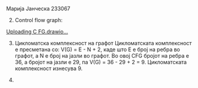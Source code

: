 Марија Јанческа 233067

2. Control flow graph:

[Uploading C<mxfile host="Electron" agent="Mozilla/5.0 (Windows NT 10.0; Win64; x64) AppleWebKit/537.36 (KHTML, like Gecko) draw.io/27.0.5 Chrome/134.0.6998.205 Electron/35.3.0 Safari/537.36" version="27.0.5">
  <diagram name="Page-1" id="BZeAFMyQIbArE_VtkNXw">
    <mxGraphModel dx="1681" dy="835" grid="0" gridSize="10" guides="1" tooltips="1" connect="1" arrows="1" fold="1" page="1" pageScale="1" pageWidth="850" pageHeight="1100" background="light-dark(#c7e4e6, #FFBBFF)" math="0" shadow="0">
      <root>
        <mxCell id="0" />
        <mxCell id="1" parent="0" />
        <mxCell id="jL-NNOV7SKyTX8D4m4WM-129" value="1" style="ellipse;whiteSpace=wrap;html=1;fillColor=#f8cecc;strokeColor=#B85450;strokeWidth=2;" parent="1" vertex="1">
          <mxGeometry x="152" y="18" width="32" height="29" as="geometry" />
        </mxCell>
        <mxCell id="jL-NNOV7SKyTX8D4m4WM-130" value="" style="edgeStyle=none;orthogonalLoop=1;jettySize=auto;html=1;rounded=0;fillColor=#d80073;strokeColor=#A50040;strokeWidth=2;" parent="1" edge="1">
          <mxGeometry width="100" relative="1" as="geometry">
            <mxPoint x="167.57" y="47" as="sourcePoint" />
            <mxPoint x="167.57" y="86" as="targetPoint" />
            <Array as="points" />
          </mxGeometry>
        </mxCell>
        <mxCell id="jL-NNOV7SKyTX8D4m4WM-131" value="2" style="ellipse;whiteSpace=wrap;html=1;fillColor=#f8cecc;strokeColor=#b85450;strokeWidth=2;" parent="1" vertex="1">
          <mxGeometry x="152" y="86" width="32" height="29" as="geometry" />
        </mxCell>
        <mxCell id="jL-NNOV7SKyTX8D4m4WM-132" value="3" style="ellipse;whiteSpace=wrap;html=1;fillColor=#f8cecc;strokeColor=#b85450;strokeWidth=2;" parent="1" vertex="1">
          <mxGeometry x="94" y="133" width="32" height="29" as="geometry" />
        </mxCell>
        <mxCell id="jL-NNOV7SKyTX8D4m4WM-133" value="4" style="ellipse;whiteSpace=wrap;html=1;fillColor=#f8cecc;strokeColor=#b85450;strokeWidth=2;" parent="1" vertex="1">
          <mxGeometry x="210" y="133" width="32" height="29" as="geometry" />
        </mxCell>
        <mxCell id="jL-NNOV7SKyTX8D4m4WM-134" value="" style="edgeStyle=none;orthogonalLoop=1;jettySize=auto;html=1;rounded=0;entryX=1;entryY=0;entryDx=0;entryDy=0;fillColor=#d80073;strokeColor=#A50040;strokeWidth=2;" parent="1" target="jL-NNOV7SKyTX8D4m4WM-132" edge="1">
          <mxGeometry width="100" relative="1" as="geometry">
            <mxPoint x="152" y="105" as="sourcePoint" />
            <mxPoint x="152" y="144" as="targetPoint" />
            <Array as="points" />
          </mxGeometry>
        </mxCell>
        <mxCell id="jL-NNOV7SKyTX8D4m4WM-135" value="" style="edgeStyle=none;orthogonalLoop=1;jettySize=auto;html=1;rounded=0;entryX=0;entryY=0;entryDx=0;entryDy=0;fillColor=#d80073;strokeColor=#A50040;strokeWidth=2;" parent="1" target="jL-NNOV7SKyTX8D4m4WM-133" edge="1">
          <mxGeometry width="100" relative="1" as="geometry">
            <mxPoint x="184" y="104" as="sourcePoint" />
            <mxPoint x="180" y="151" as="targetPoint" />
            <Array as="points" />
          </mxGeometry>
        </mxCell>
        <mxCell id="jL-NNOV7SKyTX8D4m4WM-136" value="" style="edgeStyle=segmentEdgeStyle;endArrow=classic;html=1;curved=0;rounded=0;endSize=8;startSize=8;sourcePerimeterSpacing=0;targetPerimeterSpacing=0;fillColor=#d80073;strokeColor=#A50040;strokeWidth=2;" parent="1" edge="1">
          <mxGeometry width="100" relative="1" as="geometry">
            <mxPoint x="113" y="162" as="sourcePoint" />
            <mxPoint x="79" y="621" as="targetPoint" />
            <Array as="points">
              <mxPoint x="113" y="167" />
              <mxPoint x="23" y="167" />
              <mxPoint x="23" y="621" />
            </Array>
          </mxGeometry>
        </mxCell>
        <mxCell id="jL-NNOV7SKyTX8D4m4WM-137" value="27" style="ellipse;whiteSpace=wrap;html=1;fillColor=#f8cecc;strokeColor=#b85450;strokeWidth=2;" parent="1" vertex="1">
          <mxGeometry x="81" y="607" width="32" height="29" as="geometry" />
        </mxCell>
        <mxCell id="jL-NNOV7SKyTX8D4m4WM-139" value="" style="edgeStyle=none;orthogonalLoop=1;jettySize=auto;html=1;rounded=0;fillColor=#d80073;strokeColor=#A50040;strokeWidth=2;" parent="1" edge="1">
          <mxGeometry width="100" relative="1" as="geometry">
            <mxPoint x="225.57" y="162" as="sourcePoint" />
            <mxPoint x="225.57" y="196" as="targetPoint" />
            <Array as="points" />
          </mxGeometry>
        </mxCell>
        <mxCell id="jL-NNOV7SKyTX8D4m4WM-141" value="5.1" style="ellipse;whiteSpace=wrap;html=1;fillColor=#f8cecc;strokeColor=#b85450;strokeWidth=2;" parent="1" vertex="1">
          <mxGeometry x="210" y="196" width="32" height="29" as="geometry" />
        </mxCell>
        <mxCell id="jL-NNOV7SKyTX8D4m4WM-142" value="5.2" style="ellipse;whiteSpace=wrap;html=1;fillColor=#f8cecc;strokeColor=#b85450;strokeWidth=2;" parent="1" vertex="1">
          <mxGeometry x="333" y="241" width="32" height="29" as="geometry" />
        </mxCell>
        <mxCell id="jL-NNOV7SKyTX8D4m4WM-143" value="" style="edgeStyle=segmentEdgeStyle;endArrow=classic;html=1;curved=0;rounded=0;endSize=8;startSize=8;sourcePerimeterSpacing=0;targetPerimeterSpacing=0;fillColor=#d80073;strokeColor=#A50040;strokeWidth=2;" parent="1" edge="1">
          <mxGeometry width="100" relative="1" as="geometry">
            <mxPoint x="240" y="210" as="sourcePoint" />
            <mxPoint x="349" y="239" as="targetPoint" />
            <Array as="points">
              <mxPoint x="347" y="210" />
              <mxPoint x="347" y="236" />
              <mxPoint x="349" y="236" />
            </Array>
          </mxGeometry>
        </mxCell>
        <mxCell id="jL-NNOV7SKyTX8D4m4WM-144" value="6" style="ellipse;whiteSpace=wrap;html=1;fillColor=#f8cecc;strokeColor=#b85450;strokeWidth=2;" parent="1" vertex="1">
          <mxGeometry x="286" y="285" width="32" height="29" as="geometry" />
        </mxCell>
        <mxCell id="jL-NNOV7SKyTX8D4m4WM-145" value="" style="edgeStyle=none;orthogonalLoop=1;jettySize=auto;html=1;rounded=0;entryX=0.5;entryY=0;entryDx=0;entryDy=0;exitX=0;exitY=0.5;exitDx=0;exitDy=0;fillColor=#d80073;strokeColor=#A50040;strokeWidth=2;" parent="1" source="jL-NNOV7SKyTX8D4m4WM-142" target="jL-NNOV7SKyTX8D4m4WM-144" edge="1">
          <mxGeometry width="100" relative="1" as="geometry">
            <mxPoint x="333" y="259" as="sourcePoint" />
            <mxPoint x="333" y="293" as="targetPoint" />
            <Array as="points" />
          </mxGeometry>
        </mxCell>
        <mxCell id="jL-NNOV7SKyTX8D4m4WM-146" value="16" style="ellipse;whiteSpace=wrap;html=1;fillColor=#f8cecc;strokeColor=#b85450;strokeWidth=2;" parent="1" vertex="1">
          <mxGeometry x="460" y="295" width="32" height="29" as="geometry" />
        </mxCell>
        <mxCell id="jL-NNOV7SKyTX8D4m4WM-147" value="" style="edgeStyle=none;orthogonalLoop=1;jettySize=auto;html=1;rounded=0;entryX=0;entryY=0;entryDx=0;entryDy=0;fillColor=#d80073;strokeColor=#A50040;strokeWidth=2;" parent="1" target="jL-NNOV7SKyTX8D4m4WM-146" edge="1">
          <mxGeometry width="100" relative="1" as="geometry">
            <mxPoint x="365" y="259" as="sourcePoint" />
            <mxPoint x="386" y="285" as="targetPoint" />
            <Array as="points" />
          </mxGeometry>
        </mxCell>
        <mxCell id="jL-NNOV7SKyTX8D4m4WM-148" value="7" style="ellipse;whiteSpace=wrap;html=1;fillColor=#f8cecc;strokeColor=#b85450;strokeWidth=2;" parent="1" vertex="1">
          <mxGeometry x="254" y="331" width="32" height="29" as="geometry" />
        </mxCell>
        <mxCell id="jL-NNOV7SKyTX8D4m4WM-150" value="" style="edgeStyle=none;orthogonalLoop=1;jettySize=auto;html=1;rounded=0;exitX=0;exitY=0.5;exitDx=0;exitDy=0;fillColor=#d80073;strokeColor=#A50040;strokeWidth=2;" parent="1" edge="1">
          <mxGeometry width="100" relative="1" as="geometry">
            <mxPoint x="293" y="308" as="sourcePoint" />
            <mxPoint x="274" y="331" as="targetPoint" />
            <Array as="points" />
          </mxGeometry>
        </mxCell>
        <mxCell id="jL-NNOV7SKyTX8D4m4WM-153" value="8" style="ellipse;whiteSpace=wrap;html=1;fillColor=#f8cecc;strokeColor=#b85450;strokeWidth=2;" parent="1" vertex="1">
          <mxGeometry x="222" y="375" width="32" height="29" as="geometry" />
        </mxCell>
        <mxCell id="jL-NNOV7SKyTX8D4m4WM-154" value="" style="edgeStyle=none;orthogonalLoop=1;jettySize=auto;html=1;rounded=0;exitX=0;exitY=0.5;exitDx=0;exitDy=0;fillColor=#d80073;strokeColor=#A50040;strokeWidth=2;" parent="1" edge="1">
          <mxGeometry width="100" relative="1" as="geometry">
            <mxPoint x="261" y="355" as="sourcePoint" />
            <mxPoint x="242" y="378" as="targetPoint" />
            <Array as="points" />
          </mxGeometry>
        </mxCell>
        <mxCell id="jL-NNOV7SKyTX8D4m4WM-155" value="" style="edgeStyle=segmentEdgeStyle;endArrow=classic;html=1;curved=0;rounded=0;endSize=8;startSize=8;sourcePerimeterSpacing=0;targetPerimeterSpacing=0;fillColor=#d80073;strokeColor=#A50040;strokeWidth=2;" parent="1" edge="1">
          <mxGeometry width="100" relative="1" as="geometry">
            <mxPoint x="222" y="391" as="sourcePoint" />
            <mxPoint x="95" y="607" as="targetPoint" />
            <Array as="points">
              <mxPoint x="95" y="391" />
            </Array>
          </mxGeometry>
        </mxCell>
        <mxCell id="jL-NNOV7SKyTX8D4m4WM-156" value="9" style="ellipse;whiteSpace=wrap;html=1;fillColor=#f8cecc;strokeColor=#b85450;strokeWidth=2;" parent="1" vertex="1">
          <mxGeometry x="282" y="377" width="32" height="29" as="geometry" />
        </mxCell>
        <mxCell id="jL-NNOV7SKyTX8D4m4WM-161" value="" style="edgeStyle=none;orthogonalLoop=1;jettySize=auto;html=1;rounded=0;fillColor=#d80073;strokeColor=#A50040;strokeWidth=2;" parent="1" edge="1">
          <mxGeometry width="100" relative="1" as="geometry">
            <mxPoint x="282" y="357" as="sourcePoint" />
            <mxPoint x="299" y="376" as="targetPoint" />
            <Array as="points" />
          </mxGeometry>
        </mxCell>
        <mxCell id="jL-NNOV7SKyTX8D4m4WM-348" value="" style="edgeStyle=orthogonalEdgeStyle;rounded=0;orthogonalLoop=1;jettySize=auto;html=1;fillColor=#d80073;strokeColor=#A50040;strokeWidth=2;" parent="1" source="jL-NNOV7SKyTX8D4m4WM-163" target="jL-NNOV7SKyTX8D4m4WM-184" edge="1">
          <mxGeometry relative="1" as="geometry" />
        </mxCell>
        <mxCell id="jL-NNOV7SKyTX8D4m4WM-163" value="10" style="ellipse;whiteSpace=wrap;html=1;fillColor=#f8cecc;strokeColor=#b85450;strokeWidth=2;" parent="1" vertex="1">
          <mxGeometry x="245" y="422" width="32" height="29" as="geometry" />
        </mxCell>
        <mxCell id="jL-NNOV7SKyTX8D4m4WM-164" value="" style="edgeStyle=none;orthogonalLoop=1;jettySize=auto;html=1;rounded=0;exitX=0;exitY=0.5;exitDx=0;exitDy=0;fillColor=#d80073;strokeColor=#A50040;strokeWidth=2;" parent="1" edge="1">
          <mxGeometry width="100" relative="1" as="geometry">
            <mxPoint x="286" y="401" as="sourcePoint" />
            <mxPoint x="267" y="424" as="targetPoint" />
            <Array as="points" />
          </mxGeometry>
        </mxCell>
        <mxCell id="jL-NNOV7SKyTX8D4m4WM-165" value="11" style="ellipse;whiteSpace=wrap;html=1;fillColor=#f8cecc;strokeColor=#b85450;strokeWidth=2;" parent="1" vertex="1">
          <mxGeometry x="318" y="422" width="32" height="29" as="geometry" />
        </mxCell>
        <mxCell id="jL-NNOV7SKyTX8D4m4WM-167" value="" style="edgeStyle=none;orthogonalLoop=1;jettySize=auto;html=1;rounded=0;exitX=1;exitY=0.5;exitDx=0;exitDy=0;fillColor=#d80073;strokeColor=#A50040;entryX=0;entryY=0.5;entryDx=0;entryDy=0;strokeWidth=2;" parent="1" source="jL-NNOV7SKyTX8D4m4WM-163" target="jL-NNOV7SKyTX8D4m4WM-165" edge="1">
          <mxGeometry width="100" relative="1" as="geometry">
            <mxPoint x="277" y="435.90999999999997" as="sourcePoint" />
            <mxPoint x="261" y="496" as="targetPoint" />
            <Array as="points" />
          </mxGeometry>
        </mxCell>
        <mxCell id="jL-NNOV7SKyTX8D4m4WM-168" value="" style="edgeStyle=none;orthogonalLoop=1;jettySize=auto;html=1;rounded=0;fillColor=#d80073;strokeColor=#A50040;strokeWidth=2;" parent="1" edge="1">
          <mxGeometry width="100" relative="1" as="geometry">
            <mxPoint x="312" y="398" as="sourcePoint" />
            <mxPoint x="333" y="422" as="targetPoint" />
            <Array as="points" />
          </mxGeometry>
        </mxCell>
        <mxCell id="jL-NNOV7SKyTX8D4m4WM-173" value="12" style="ellipse;whiteSpace=wrap;html=1;fillColor=#f8cecc;strokeColor=#b85450;strokeWidth=2;" parent="1" vertex="1">
          <mxGeometry x="282" y="471" width="32" height="29" as="geometry" />
        </mxCell>
        <mxCell id="jL-NNOV7SKyTX8D4m4WM-174" value="" style="edgeStyle=none;orthogonalLoop=1;jettySize=auto;html=1;rounded=0;exitX=0;exitY=0.5;exitDx=0;exitDy=0;fillColor=#d80073;strokeColor=#A50040;strokeWidth=2;" parent="1" edge="1">
          <mxGeometry width="100" relative="1" as="geometry">
            <mxPoint x="325" y="451" as="sourcePoint" />
            <mxPoint x="306" y="474" as="targetPoint" />
            <Array as="points" />
          </mxGeometry>
        </mxCell>
        <mxCell id="jL-NNOV7SKyTX8D4m4WM-175" value="13" style="ellipse;whiteSpace=wrap;html=1;fillColor=#f8cecc;strokeColor=#b85450;strokeWidth=2;" parent="1" vertex="1">
          <mxGeometry x="361" y="476" width="32" height="29" as="geometry" />
        </mxCell>
        <mxCell id="jL-NNOV7SKyTX8D4m4WM-177" value="" style="edgeStyle=none;orthogonalLoop=1;jettySize=auto;html=1;rounded=0;fillColor=#d80073;strokeColor=#A50040;strokeWidth=2;" parent="1" edge="1">
          <mxGeometry width="100" relative="1" as="geometry">
            <mxPoint x="347" y="451" as="sourcePoint" />
            <mxPoint x="368" y="475" as="targetPoint" />
            <Array as="points" />
          </mxGeometry>
        </mxCell>
        <mxCell id="jL-NNOV7SKyTX8D4m4WM-178" value="14" style="ellipse;whiteSpace=wrap;html=1;fillColor=#f8cecc;strokeColor=#b85450;strokeWidth=2;" parent="1" vertex="1">
          <mxGeometry x="314" y="521" width="32" height="29" as="geometry" />
        </mxCell>
        <mxCell id="jL-NNOV7SKyTX8D4m4WM-181" value="" style="edgeStyle=none;orthogonalLoop=1;jettySize=auto;html=1;rounded=0;exitX=0;exitY=0.5;exitDx=0;exitDy=0;fillColor=#d80073;strokeColor=#A50040;strokeWidth=2;" parent="1" edge="1">
          <mxGeometry width="100" relative="1" as="geometry">
            <mxPoint x="364" y="497" as="sourcePoint" />
            <mxPoint x="337" y="524" as="targetPoint" />
            <Array as="points" />
          </mxGeometry>
        </mxCell>
        <mxCell id="jL-NNOV7SKyTX8D4m4WM-213" value="" style="edgeStyle=segmentEdgeStyle;endArrow=classic;html=1;curved=0;rounded=0;endSize=8;startSize=8;sourcePerimeterSpacing=0;targetPerimeterSpacing=0;exitX=1;exitY=0.5;exitDx=0;exitDy=0;entryX=0.5;entryY=1;entryDx=0;entryDy=0;fillColor=#d80073;strokeColor=#A50040;strokeWidth=2;" parent="1" source="jL-NNOV7SKyTX8D4m4WM-184" target="jL-NNOV7SKyTX8D4m4WM-142" edge="1">
          <mxGeometry width="100" relative="1" as="geometry">
            <mxPoint x="383" y="560.0699999999999" as="sourcePoint" />
            <mxPoint x="353" y="278" as="targetPoint" />
            <Array as="points" />
          </mxGeometry>
        </mxCell>
        <mxCell id="jL-NNOV7SKyTX8D4m4WM-217" value="17" style="ellipse;whiteSpace=wrap;html=1;fillColor=#f8cecc;strokeColor=#b85450;strokeWidth=2;" parent="1" vertex="1">
          <mxGeometry x="460" y="346" width="32" height="29" as="geometry" />
        </mxCell>
        <mxCell id="jL-NNOV7SKyTX8D4m4WM-221" value="18" style="ellipse;whiteSpace=wrap;html=1;fillColor=#f8cecc;strokeColor=#b85450;strokeWidth=2;" parent="1" vertex="1">
          <mxGeometry x="460" y="393" width="32" height="29" as="geometry" />
        </mxCell>
        <mxCell id="jL-NNOV7SKyTX8D4m4WM-222" value="" style="edgeStyle=none;orthogonalLoop=1;jettySize=auto;html=1;rounded=0;fillColor=#d80073;strokeColor=#A50040;strokeWidth=2;" parent="1" edge="1">
          <mxGeometry width="100" relative="1" as="geometry">
            <mxPoint x="475.5" y="369" as="sourcePoint" />
            <mxPoint x="476" y="393" as="targetPoint" />
            <Array as="points" />
          </mxGeometry>
        </mxCell>
        <mxCell id="jL-NNOV7SKyTX8D4m4WM-223" value="19.1" style="ellipse;whiteSpace=wrap;html=1;fillColor=#f8cecc;strokeColor=#b85450;strokeWidth=2;" parent="1" vertex="1">
          <mxGeometry x="460" y="440" width="32" height="29" as="geometry" />
        </mxCell>
        <mxCell id="AqqgibPviF44Zr5_LO7a-13" value="" style="edgeStyle=orthogonalEdgeStyle;rounded=0;orthogonalLoop=1;jettySize=auto;html=1;" edge="1" parent="1" source="jL-NNOV7SKyTX8D4m4WM-224" target="jL-NNOV7SKyTX8D4m4WM-223">
          <mxGeometry relative="1" as="geometry" />
        </mxCell>
        <mxCell id="jL-NNOV7SKyTX8D4m4WM-224" value="19.2" style="ellipse;whiteSpace=wrap;html=1;fillColor=#f8cecc;strokeColor=#b85450;strokeWidth=2;" parent="1" vertex="1">
          <mxGeometry x="460" y="493" width="32" height="29" as="geometry" />
        </mxCell>
        <mxCell id="jL-NNOV7SKyTX8D4m4WM-226" value="" style="edgeStyle=none;orthogonalLoop=1;jettySize=auto;html=1;rounded=0;fillColor=#d80073;strokeColor=#A50040;strokeWidth=2;" parent="1" edge="1">
          <mxGeometry width="100" relative="1" as="geometry">
            <mxPoint x="475.33" y="422" as="sourcePoint" />
            <mxPoint x="475.83" y="446" as="targetPoint" />
            <Array as="points" />
          </mxGeometry>
        </mxCell>
        <mxCell id="jL-NNOV7SKyTX8D4m4WM-227" value="" style="edgeStyle=none;orthogonalLoop=1;jettySize=auto;html=1;rounded=0;fillColor=#d80073;strokeColor=#A50040;strokeWidth=2;" parent="1" edge="1">
          <mxGeometry width="100" relative="1" as="geometry">
            <mxPoint x="475.33" y="322" as="sourcePoint" />
            <mxPoint x="475.83" y="346" as="targetPoint" />
            <Array as="points" />
          </mxGeometry>
        </mxCell>
        <mxCell id="jL-NNOV7SKyTX8D4m4WM-230" value="" style="edgeStyle=none;orthogonalLoop=1;jettySize=auto;html=1;rounded=0;fillColor=#d80073;strokeColor=#A50040;strokeWidth=2;" parent="1" edge="1">
          <mxGeometry width="100" relative="1" as="geometry">
            <mxPoint x="475.33" y="469" as="sourcePoint" />
            <mxPoint x="475.83" y="493" as="targetPoint" />
            <Array as="points" />
          </mxGeometry>
        </mxCell>
        <mxCell id="jL-NNOV7SKyTX8D4m4WM-231" value="26" style="ellipse;whiteSpace=wrap;html=1;fillColor=#f8cecc;strokeColor=#b85450;strokeWidth=2;" parent="1" vertex="1">
          <mxGeometry x="425" y="530" width="32" height="29" as="geometry" />
        </mxCell>
        <mxCell id="jL-NNOV7SKyTX8D4m4WM-233" value="" style="edgeStyle=none;orthogonalLoop=1;jettySize=auto;html=1;rounded=0;fillColor=#d80073;strokeColor=#A50040;strokeWidth=2;" parent="1" edge="1">
          <mxGeometry width="100" relative="1" as="geometry">
            <mxPoint x="466" y="510" as="sourcePoint" />
            <mxPoint x="453" y="534" as="targetPoint" />
            <Array as="points" />
          </mxGeometry>
        </mxCell>
        <mxCell id="jL-NNOV7SKyTX8D4m4WM-235" value="" style="edgeStyle=segmentEdgeStyle;endArrow=classic;html=1;curved=0;rounded=0;endSize=8;startSize=8;sourcePerimeterSpacing=0;targetPerimeterSpacing=0;fillColor=#d80073;strokeColor=#A50040;strokeWidth=2;" parent="1" edge="1">
          <mxGeometry width="100" relative="1" as="geometry">
            <mxPoint x="442" y="563" as="sourcePoint" />
            <mxPoint x="97" y="644" as="targetPoint" />
            <Array as="points">
              <mxPoint x="442" y="791" />
              <mxPoint x="97" y="791" />
            </Array>
          </mxGeometry>
        </mxCell>
        <mxCell id="jL-NNOV7SKyTX8D4m4WM-236" value="20" style="ellipse;whiteSpace=wrap;html=1;fillColor=#f8cecc;strokeColor=#b85450;strokeWidth=2;" parent="1" vertex="1">
          <mxGeometry x="492" y="530" width="32" height="29" as="geometry" />
        </mxCell>
        <mxCell id="jL-NNOV7SKyTX8D4m4WM-237" value="" style="edgeStyle=none;orthogonalLoop=1;jettySize=auto;html=1;rounded=0;fillColor=#d80073;strokeColor=#A50040;strokeWidth=2;" parent="1" edge="1">
          <mxGeometry width="100" relative="1" as="geometry">
            <mxPoint x="485" y="513" as="sourcePoint" />
            <mxPoint x="502" y="537" as="targetPoint" />
            <Array as="points" />
          </mxGeometry>
        </mxCell>
        <mxCell id="jL-NNOV7SKyTX8D4m4WM-238" value="21" style="ellipse;whiteSpace=wrap;html=1;fillColor=#f8cecc;strokeColor=#b85450;strokeWidth=2;" parent="1" vertex="1">
          <mxGeometry x="530" y="580" width="32" height="29" as="geometry" />
        </mxCell>
        <mxCell id="jL-NNOV7SKyTX8D4m4WM-239" value="" style="edgeStyle=none;orthogonalLoop=1;jettySize=auto;html=1;rounded=0;fillColor=#d80073;strokeColor=#A50040;strokeWidth=2;" parent="1" edge="1">
          <mxGeometry width="100" relative="1" as="geometry">
            <mxPoint x="517" y="557" as="sourcePoint" />
            <mxPoint x="534" y="581" as="targetPoint" />
            <Array as="points" />
          </mxGeometry>
        </mxCell>
        <mxCell id="jL-NNOV7SKyTX8D4m4WM-240" value="22" style="ellipse;whiteSpace=wrap;html=1;fillColor=#f8cecc;strokeColor=#b85450;strokeWidth=2;" parent="1" vertex="1">
          <mxGeometry x="501" y="626" width="32" height="29" as="geometry" />
        </mxCell>
        <mxCell id="jL-NNOV7SKyTX8D4m4WM-276" value="" style="edgeStyle=segmentEdgeStyle;endArrow=classic;html=1;curved=0;rounded=0;endSize=8;startSize=8;sourcePerimeterSpacing=0;targetPerimeterSpacing=0;fillColor=#d80073;strokeColor=#A50040;strokeWidth=2;" parent="1" edge="1">
          <mxGeometry width="100" relative="1" as="geometry">
            <mxPoint x="507" y="655" as="sourcePoint" />
            <mxPoint x="82" y="636" as="targetPoint" />
            <Array as="points">
              <mxPoint x="507" y="648" />
              <mxPoint x="488" y="648" />
              <mxPoint x="488" y="816" />
              <mxPoint x="17" y="816" />
              <mxPoint x="17" y="636" />
            </Array>
          </mxGeometry>
        </mxCell>
        <mxCell id="jL-NNOV7SKyTX8D4m4WM-277" value="" style="edgeStyle=none;orthogonalLoop=1;jettySize=auto;html=1;rounded=0;fillColor=#d80073;strokeColor=#A50040;strokeWidth=2;" parent="1" edge="1">
          <mxGeometry width="100" relative="1" as="geometry">
            <mxPoint x="537" y="605" as="sourcePoint" />
            <mxPoint x="524" y="629" as="targetPoint" />
            <Array as="points" />
          </mxGeometry>
        </mxCell>
        <mxCell id="jL-NNOV7SKyTX8D4m4WM-285" value="23" style="ellipse;whiteSpace=wrap;html=1;fillColor=#f8cecc;strokeColor=#b85450;strokeWidth=2;" parent="1" vertex="1">
          <mxGeometry x="614" y="579" width="30" height="28" as="geometry" />
        </mxCell>
        <mxCell id="jL-NNOV7SKyTX8D4m4WM-286" value="" style="edgeStyle=none;orthogonalLoop=1;jettySize=auto;html=1;rounded=0;fillColor=#d80073;strokeColor=#A50040;strokeWidth=2;" parent="1" edge="1">
          <mxGeometry width="100" relative="1" as="geometry">
            <mxPoint x="562" y="594.19" as="sourcePoint" />
            <mxPoint x="614" y="594.19" as="targetPoint" />
            <Array as="points" />
          </mxGeometry>
        </mxCell>
        <mxCell id="jL-NNOV7SKyTX8D4m4WM-184" value="5.3" style="ellipse;whiteSpace=wrap;html=1;fillColor=#f8cecc;strokeColor=#b85450;strokeWidth=2;" parent="1" vertex="1">
          <mxGeometry x="365" y="386" width="32" height="29" as="geometry" />
        </mxCell>
        <mxCell id="jL-NNOV7SKyTX8D4m4WM-296" value="" style="edgeStyle=none;orthogonalLoop=1;jettySize=auto;html=1;rounded=0;fillColor=#d80073;strokeColor=#A50040;strokeWidth=2;" parent="1" edge="1">
          <mxGeometry width="100" relative="1" as="geometry">
            <mxPoint x="346" y="538" as="sourcePoint" />
            <mxPoint x="374" y="538" as="targetPoint" />
            <Array as="points" />
          </mxGeometry>
        </mxCell>
        <mxCell id="jL-NNOV7SKyTX8D4m4WM-180" value="15" style="ellipse;whiteSpace=wrap;html=1;fillColor=#f8cecc;strokeColor=#b85450;strokeWidth=2;" parent="1" vertex="1">
          <mxGeometry x="373" y="525" width="32" height="29" as="geometry" />
        </mxCell>
        <mxCell id="jL-NNOV7SKyTX8D4m4WM-299" value="" style="edgeStyle=segmentEdgeStyle;endArrow=classic;html=1;curved=0;rounded=0;endSize=8;startSize=8;sourcePerimeterSpacing=0;targetPerimeterSpacing=0;fillColor=#d80073;strokeColor=#A50040;strokeWidth=2;" parent="1" edge="1">
          <mxGeometry width="100" relative="1" as="geometry">
            <mxPoint x="407" y="531" as="sourcePoint" />
            <mxPoint x="397" y="404" as="targetPoint" />
            <Array as="points">
              <mxPoint x="407" y="539" />
              <mxPoint x="413" y="539" />
              <mxPoint x="413" y="518" />
              <mxPoint x="401" y="518" />
              <mxPoint x="401" y="488" />
              <mxPoint x="416" y="488" />
              <mxPoint x="416" y="414" />
              <mxPoint x="413" y="414" />
              <mxPoint x="413" y="404" />
            </Array>
          </mxGeometry>
        </mxCell>
        <mxCell id="jL-NNOV7SKyTX8D4m4WM-302" value="19.3" style="ellipse;whiteSpace=wrap;html=1;fillColor=#f8cecc;strokeColor=#b85450;strokeWidth=2;" parent="1" vertex="1">
          <mxGeometry x="612" y="492" width="32" height="29" as="geometry" />
        </mxCell>
        <mxCell id="jL-NNOV7SKyTX8D4m4WM-303" value="" style="edgeStyle=none;orthogonalLoop=1;jettySize=auto;html=1;rounded=0;fillColor=#d80073;strokeColor=#A50040;strokeWidth=2;" parent="1" edge="1">
          <mxGeometry width="100" relative="1" as="geometry">
            <mxPoint x="628.62" y="579" as="sourcePoint" />
            <mxPoint x="628.62" y="521" as="targetPoint" />
            <Array as="points" />
          </mxGeometry>
        </mxCell>
        <mxCell id="jL-NNOV7SKyTX8D4m4WM-304" value="" style="edgeStyle=none;orthogonalLoop=1;jettySize=auto;html=1;rounded=0;entryX=1;entryY=0.5;entryDx=0;entryDy=0;fillColor=#d80073;strokeColor=#A50040;strokeWidth=2;" parent="1" edge="1">
          <mxGeometry width="100" relative="1" as="geometry">
            <mxPoint x="614" y="505.87" as="sourcePoint" />
            <mxPoint x="495.9999999999893" y="506.25" as="targetPoint" />
            <Array as="points" />
          </mxGeometry>
        </mxCell>
        <mxCell id="jL-NNOV7SKyTX8D4m4WM-305" value="" style="edgeStyle=segmentEdgeStyle;endArrow=classic;html=1;curved=0;rounded=0;endSize=8;startSize=8;sourcePerimeterSpacing=0;targetPerimeterSpacing=0;exitX=0;exitY=1;exitDx=0;exitDy=0;fillColor=#d80073;strokeColor=#A50040;strokeWidth=2;" parent="1" source="jL-NNOV7SKyTX8D4m4WM-173" edge="1">
          <mxGeometry width="100" relative="1" as="geometry">
            <mxPoint x="154" y="596" as="sourcePoint" />
            <mxPoint x="389" y="558" as="targetPoint" />
            <Array as="points">
              <mxPoint x="295" y="496" />
              <mxPoint x="295" y="636" />
            </Array>
          </mxGeometry>
        </mxCell>
        <mxCell id="AqqgibPviF44Zr5_LO7a-2" value="24" style="ellipse;whiteSpace=wrap;html=1;fillColor=#f8cecc;strokeColor=#b85450;strokeWidth=2;" vertex="1" parent="1">
          <mxGeometry x="508" y="343" width="32" height="29" as="geometry" />
        </mxCell>
        <mxCell id="AqqgibPviF44Zr5_LO7a-4" value="" style="edgeStyle=none;orthogonalLoop=1;jettySize=auto;html=1;rounded=0;fillColor=#d80073;strokeColor=#A50040;strokeWidth=2;" edge="1" parent="1">
          <mxGeometry width="100" relative="1" as="geometry">
            <mxPoint x="492" y="314" as="sourcePoint" />
            <mxPoint x="515" y="345" as="targetPoint" />
            <Array as="points" />
          </mxGeometry>
        </mxCell>
        <mxCell id="AqqgibPviF44Zr5_LO7a-6" value="" style="edgeStyle=none;orthogonalLoop=1;jettySize=auto;html=1;rounded=0;fillColor=#d80073;strokeColor=#A50040;strokeWidth=2;" edge="1" parent="1">
          <mxGeometry width="100" relative="1" as="geometry">
            <mxPoint x="534.5" y="369" as="sourcePoint" />
            <mxPoint x="557.5" y="400" as="targetPoint" />
            <Array as="points" />
          </mxGeometry>
        </mxCell>
        <mxCell id="AqqgibPviF44Zr5_LO7a-7" value="25" style="ellipse;whiteSpace=wrap;html=1;fillColor=#f8cecc;strokeColor=#b85450;strokeWidth=2;" vertex="1" parent="1">
          <mxGeometry x="548" y="399" width="32" height="29" as="geometry" />
        </mxCell>
        <mxCell id="AqqgibPviF44Zr5_LO7a-9" value="" style="edgeStyle=segmentEdgeStyle;endArrow=classic;html=1;curved=0;rounded=0;endSize=8;startSize=8;sourcePerimeterSpacing=0;targetPerimeterSpacing=0;fillColor=#d80073;strokeColor=#A50040;strokeWidth=2;" edge="1" parent="1">
          <mxGeometry width="100" relative="1" as="geometry">
            <mxPoint x="577" y="415" as="sourcePoint" />
            <mxPoint x="121" y="622" as="targetPoint" />
            <Array as="points">
              <mxPoint x="684" y="415" />
              <mxPoint x="684" y="441" />
              <mxPoint x="726" y="441" />
              <mxPoint x="726" y="737" />
              <mxPoint x="167" y="737" />
              <mxPoint x="167" y="622" />
            </Array>
          </mxGeometry>
        </mxCell>
      </root>
    </mxGraphModel>
  </diagram>
</mxfile>
FG.drawio…]()


3. Цикломатска комплексност на графот
   Цикломатската комплексност е пресметана со: V(G) = E - N + 2, каде што Е е број на ребра во графот, а
   N е број на јазли во графот.
   Во овој CFG бројот на ребра е 36, а бројот на јазли е 29, па  V(G) = 36 - 29 + 2 = 9.
   Цикломатската комплексност изнесува 9.

4.
